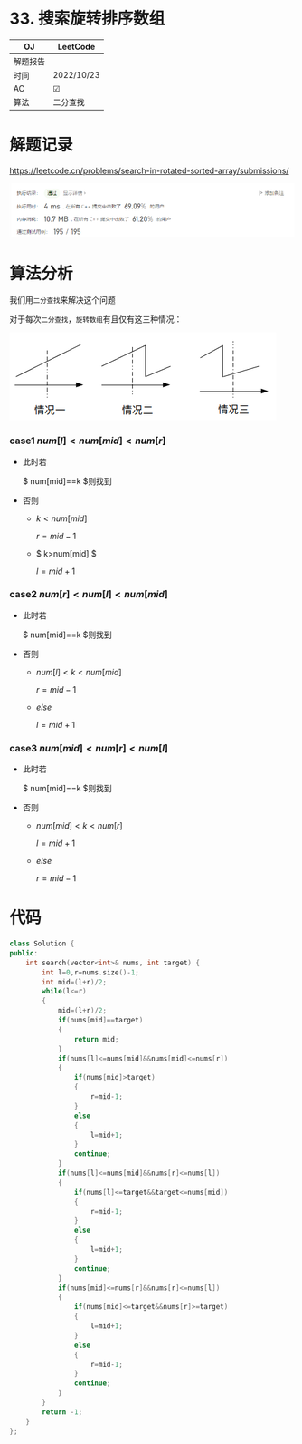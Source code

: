 # 33. 搜索旋转排序数组

| OJ   | LeetCode   |
| ---- | ---------- |
| 解题报告 |            |
| 时间   | 2022/10/23 |
| AC   | ☑          |
| 算法   | 二分查找       |

# 解题记录

<https://leetcode.cn/problems/search-in-rotated-sorted-array/submissions/>

![](image/image_48yeeePNzc.png)

# 算法分析

我们用`二分查找`来解决这个问题

对于每次`二分查找`，`旋转数组`有且仅有这三种情况：

![](image/image_Oxj0iztmQT.png)

### case1 $num[l]<num[mid]<num[r]$

-   此时若

    $ num[mid]==k  $则找到
-   否则
    -   $k<num[mid]$

        $r=mid-1$
    -   $ 
        k>num[mid]  $

        $l=mid+1$

### case2 $num[r]<num[l]<num[mid]$

-   此时若

    $ num[mid]==k  $则找到
-   否则
    -   $num[l]<k<num[mid]$

        $r=mid-1$
    -   $else$

        $l=mid+1$

### case3 $num[mid]<num[r]<num[l]$

-   此时若

    $ num[mid]==k  $则找到
-   否则
    -   $num[mid]<k<num[r]$

        $l=mid+1$
    -   $else$

        $r=mid-1$

# 代码

```c++
class Solution {
public:
    int search(vector<int>& nums, int target) {
        int l=0,r=nums.size()-1;
        int mid=(l+r)/2;
        while(l<=r)
        {
            mid=(l+r)/2;
            if(nums[mid]==target)
            {
                return mid;
            }
            if(nums[l]<=nums[mid]&&nums[mid]<=nums[r])
            {
                if(nums[mid]>target)
                {
                    r=mid-1;
                }
                else
                {
                    l=mid+1;
                }
                continue;
            }
            if(nums[l]<=nums[mid]&&nums[r]<=nums[l])
            {
                if(nums[l]<=target&&target<=nums[mid])
                {
                    r=mid-1;
                }
                else
                {
                    l=mid+1;
                }
                continue;
            }
            if(nums[mid]<=nums[r]&&nums[r]<=nums[l])
            {
                if(nums[mid]<=target&&nums[r]>=target)
                {
                    l=mid+1;
                }
                else
                {
                    r=mid-1;
                }
                continue;
            }
        }
        return -1;
    }
};
```
